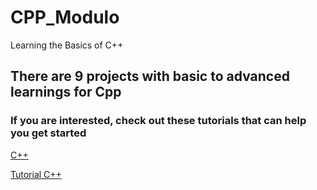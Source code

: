 # CPP_Modulo
Learning the Basics of C++

<h2>There are 9 projects with basic to advanced learnings for Cpp</h2>

<h3>If you are interested, check out these tutorials that can help you get started</h3>

<a href="https://www.programiz.com/cpp-programming">C++</a>

<a href="https://www.cplusplus.com/doc/tutorial/">Tutorial C++</a>
